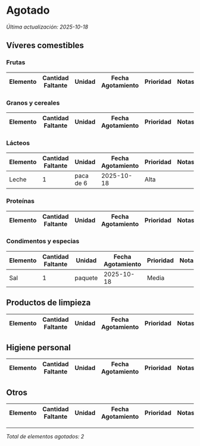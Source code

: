 # Agotado

*Última actualización: 2025-10-18*

## Víveres comestibles

### Frutas

| Elemento | Cantidad Faltante | Unidad | Fecha Agotamiento | Prioridad | Notas |
|----------|-------------------|--------|-------------------|-----------|-------|

### Granos y cereales

| Elemento | Cantidad Faltante | Unidad | Fecha Agotamiento | Prioridad | Notas |
|----------|-------------------|--------|-------------------|-----------|-------|

### Lácteos

| Elemento | Cantidad Faltante | Unidad | Fecha Agotamiento | Prioridad | Notas |
|----------|-------------------|--------|-------------------|-----------|-------|
| Leche    | 1                 | paca de 6 | 2025-10-18     | Alta      |       |

### Proteínas

| Elemento | Cantidad Faltante | Unidad | Fecha Agotamiento | Prioridad | Notas |
|----------|-------------------|--------|-------------------|-----------|-------|

### Condimentos y especias

| Elemento | Cantidad Faltante | Unidad | Fecha Agotamiento | Prioridad | Notas |
|----------|-------------------|--------|-------------------|-----------|-------|
| Sal      | 1                 | paquete | 2025-10-18       | Media     |       |

## Productos de limpieza

| Elemento | Cantidad Faltante | Unidad | Fecha Agotamiento | Prioridad | Notas |
|----------|-------------------|--------|-------------------|-----------|-------|

## Higiene personal

| Elemento | Cantidad Faltante | Unidad | Fecha Agotamiento | Prioridad | Notas |
|----------|-------------------|--------|-------------------|-----------|-------|

## Otros

| Elemento | Cantidad Faltante | Unidad | Fecha Agotamiento | Prioridad | Notas |
|----------|-------------------|--------|-------------------|-----------|-------|

---
*Total de elementos agotados: 2*
